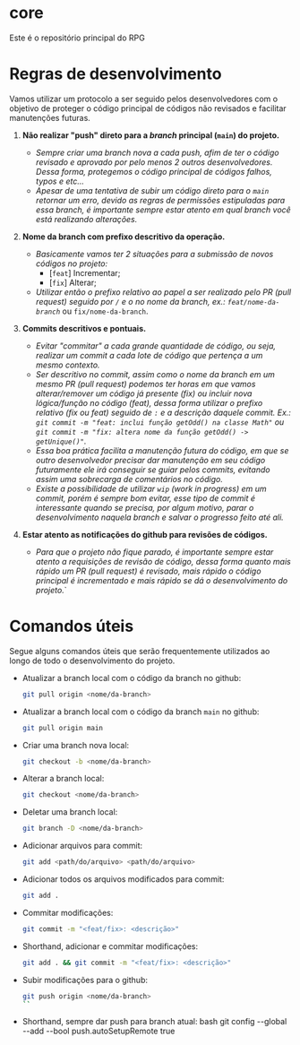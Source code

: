 # core

Este é o repositório principal do RPG

# Regras de desenvolvimento

Vamos utilizar um protocolo a ser seguido pelos desenvolvedores com o objetivo de proteger o código principal de códigos não revisados e facilitar manutenções futuras.

1. **Não realizar "push" direto para a _branch_ principal (`main`) do projeto.**

   - _Sempre criar uma branch nova a cada push, afim de ter o código revisado e aprovado por pelo menos 2 outros desenvolvedores. Dessa forma, protegemos o código principal de códigos falhos, typos e etc..._
   - _Apesar de uma tentativa de subir um código direto para o `main` retornar um erro, devido as regras de permissões estipuladas para essa branch, é importante sempre estar atento em qual branch você está realizando alterações._

2. **Nome da branch com prefixo descritivo da operação.**

   - _Basicamente vamos ter 2 situações para a submissão de novos códigos no projeto:_
     - [`feat`] Incrementar;
     - [`fix`] Alterar;
   - _Utilizar então o prefixo relativo ao papel a ser realizado pelo PR (pull request) seguido por `/` e o no nome da branch, ex.: `feat/nome-da-branch`_ ou `fix/nome-da-branch`.

3. **Commits descritivos e pontuais.**

   - _Evitar "commitar" a cada grande quantidade de código, ou seja, realizar um commit a cada lote de código que pertença a um mesmo contexto._
   - _Ser descritivo no commit, assim como o nome da branch em um mesmo PR (pull request) podemos ter horas em que vamos alterar/remover um código já presente (fix) ou incluir nova lógica/função no código (feat), dessa forma utilizar o prefixo relativo (fix ou feat) seguido de `:` e a descrição daquele commit. Ex.: `git commit -m "feat: inclui função getOdd() na classe Math"` ou `git commit -m "fix: altera nome da função getOdd() -> getUnique()"`._
   - _Essa boa prática facilita a manutenção futura do código, em que se outro desenvolvedor precisar dar manutenção em seu código futuramente ele irá conseguir se guiar pelos commits, evitando assim uma sobrecarga de comentários no código._
   - _Existe a possibilidade de utilizar `wip` (work in progress) em um commit, porém é sempre bom evitar, esse tipo de commit é interessante quando se precisa, por algum motivo, parar o desenvolvimento naquela branch e salvar o progresso feito até ali._

4. **Estar atento as notificações do github para revisões de códigos.**
   - _Para que o projeto não fique parado, é importante sempre estar atento a requisições de revisão de código, dessa forma quanto mais rápido um PR (pull request) é revisado, mais rápido o código principal é incrementado e mais rápido se dá o desenvolvimento do projeto._`

# Comandos úteis

Segue alguns comandos úteis que serão frequentemente utilizados ao longo de todo o desenvolvimento do projeto.

- Atualizar a branch local com o código da branch no github:

  ```bash
  git pull origin <nome/da-branch>
  ```

- Atualizar a branch local com o código da branch `main` no github:

  ```bash
  git pull origin main
  ```

- Criar uma branch nova local:

  ```bash
  git checkout -b <nome/da-branch>
  ```

- Alterar a branch local:
  ```bash
  git checkout <nome/da-branch>
  ```
- Deletar uma branch local:
  ```bash
  git branch -D <nome/da-branch>
  ```
- Adicionar arquivos para commit:

  ```bash
  git add <path/do/arquivo> <path/do/arquivo>
  ```

- Adicionar todos os arquivos modificados para commit:
  ```bash
  git add .
  ```
- Commitar modificações:
  ```bash
  git commit -m "<feat/fix>: <descrição>"
  ```
- Shorthand, adicionar e commitar modificações:
  ```bash
  git add . && git commit -m "<feat/fix>: <descrição>"
  ```
- Subir modificações para o github:
  ```bash
  git push origin <nome/da-branch>
  ``
- Shorthand, sempre dar push para branch atual:
  bash
  git config --global --add --bool push.autoSetupRemote true
